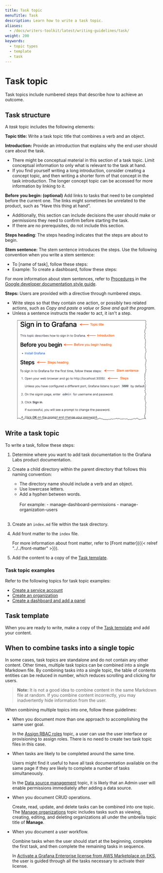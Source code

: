 ```yaml
---
title: Task topic
menuTitle: Task
description: Learn how to write a task topic.
aliases:
  - /docs/writers-toolkit/latest/writing-guidelines/task/
weight: 200
keywords:
  - topic types
  - template
  - task
---
```


# Task topic

Task topics include numbered steps that describe how to achieve an outcome.

## Task structure

A _task_ topic includes the following elements:

**Topic title:** Write a task topic title that combines a verb and an object.

**Introduction:** Provide an introduction that explains why the end user should care about the task.

- There might be conceptual material in this section of a task topic. Limit conceptual information to only what is relevant to the task at hand.
- If you find yourself writing a long introduction, consider creating a concept topic, and then writing a shorter form of that concept in the task introduction. The longer concept topic can be accessed for more information by linking to it.

**Before you begin: (optional)** Add links to tasks that need to be completed before the current one. The links might sometimes be unrelated to the product, such as “Have this thing at hand”.

- Additionally, this section can include decisions the user should make or permissions they need to confirm before starting the task.
- If there are no prerequisites, do not include this section.

**Steps heading**: The steps heading indicates that the steps are about to begin.

**Stem sentence:** The stem sentence introduces the steps. Use the following convention when you write a stem sentence:
- To [name of task], follow these steps:
- Example: To create a dashboard, follow these steps:

For more information about stem sentences, refer to [Procedures](https://developers.google.com/style/procedures) in the [Google developer documentation style guide](https://developers.google.com/style).

**Steps:** Users are provided with a directive through numbered steps.

- Write steps so that they contain one action, or possibly two related actions, such as _Copy and paste a value_ or _Save and quit the program._
- Unless a sentence instructs the reader to act, it isn't a step.

<figure>
<img src="task.png" alt="Task structure" width="600">
</figure>

## Write a task topic

To write a task, follow these steps:

1. Determine where you want to add task documentation to the Grafana Labs product documentation.
1. Create a child directory within the parent directory that follows this naming convention:

   - The directory name should include a verb and an object.
   - Use lowercase letters.
   - Add a hyphen between words.
     <br>
     <br>
     For example: - manage-dashboard-permissions - manage-organization-users
     <br>
     <br>

1. Create an `index.md` file within the task directory.
1. Add front matter to the `index` file.

   For more information about front matter, refer to [Front matter]({{< relref "../../front-matter" >}}).

1. Add the content to a copy of the [Task template](https://github.com/grafana/writers-toolkit/blob/main/docs/static/templates/task-template.md).

### Task topic examples

Refer to the following topics for task topic examples:

- [Create a service account](/docs/grafana/latest/administration/service-accounts/#create-a-service-account-in-grafana)
- [Create an organization](/docs/grafana/latest/administration/organization-management/#create-an-organization)
- [Create a dashboard and add a panel](/docs/grafana/latest/dashboards/add-organize-panels/#create-a-dashboard-and-add-a-panel)

## Task template

When you are ready to write, make a copy of the [Task template](https://github.com/grafana/writers-toolkit/blob/main/docs/static/templates/task-template.md) and add your content.

## When to combine tasks into a single topic

In some cases, task topics are standalone and do not contain any other content. Other times, multiple task topics can be combined into a single Markdown file. By combining tasks into a single topic, the table of contents entities can be reduced in number, which reduces scrolling and clicking for users.

> **Note:** It is not a good idea to combine content in the same Markdown file at random. If you combine content incorrectly, you may inadvertently hide information from the user.

When combining multiple topics into one, follow these guidelines:

- When you document more than one approach to accomplishing the same user goal.

  In the [Assign RBAC roles](/docs/grafana/latest/administration/roles-and-permissions/access-control/assign-rbac-roles/) topic, a user can use the user interface or provisioning to assign roles. There is no need to create two task topic files in this case.

- When tasks are likely to be completed around the same time.

  Users might find it useful to have all task documentation available on the same page if they are likely to complete a number of tasks simultaneously.

  In the [Data source management](/docs/grafana/latest/administration/data-source-management/) topic, it is likely that an Admin user will enable permissions immediately after adding a data source.

- When you document CRUD operations.

  Create, read, update, and delete tasks can be combined into one topic. The [Manage organizations](/docs/grafana/latest/administration/organization-management/) topic includes tasks such as viewing, creating, editing, and deleting organizations all under the umbrella topic title of **Manage**.

- When you document a user workflow.

  Combine tasks when the user should start at the beginning, complete the first task, and then complete the remaining tasks in sequence.

  In [Activate a Grafana Enterprise license from AWS Marketplace on EKS](/docs/grafana/latest/administration/enterprise-licensing/activate-aws-marketplace-license/activate-license-on-eks/), the user is guided through all the tasks necessary to activate their license.
